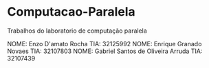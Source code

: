 # Computacao-Paralela
Trabalhos do laboratorio de computação paralela

NOME: Enzo D'amato Rocha TIA: 32125992
NOME: Enrique Granado Novaes TIA: 32107803
NOME: Gabriel Santos de Oliveira Arruda TIA: 32107439
